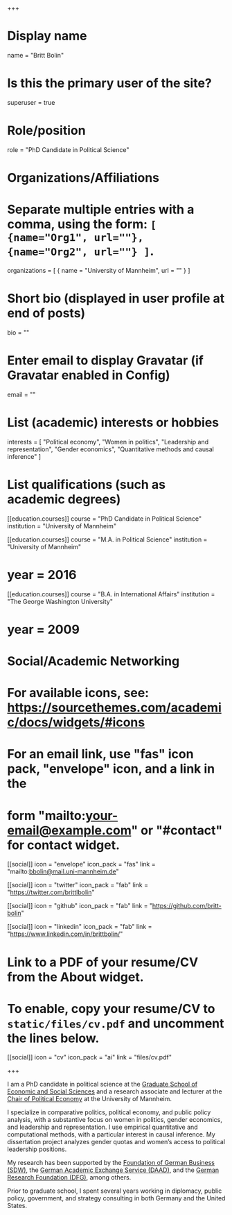 +++
# Display name
name = "Britt Bolin"

# Is this the primary user of the site?
superuser = true

# Role/position
role = "PhD Candidate in Political Science"

# Organizations/Affiliations
#   Separate multiple entries with a comma, using the form: `[ {name="Org1", url=""}, {name="Org2", url=""} ]`.
organizations = [ { name = "University of Mannheim", url = "" } ]

# Short bio (displayed in user profile at end of posts)
bio = ""

# Enter email to display Gravatar (if Gravatar enabled in Config)
email = ""

# List (academic) interests or hobbies
interests = [
  "Political economy",
  "Women in politics",
  "Leadership and representation",
  "Gender economics",
  "Quantitative methods and causal inference"
]

# List qualifications (such as academic degrees)
[[education.courses]]
  course = "PhD Candidate in Political Science"
  institution = "University of Mannheim"

[[education.courses]]
  course = "M.A. in Political Science"
  institution = "University of Mannheim"
  # year = 2016

[[education.courses]]
  course = "B.A. in International Affairs"
  institution = "The George Washington University"
  # year = 2009

# Social/Academic Networking
# For available icons, see: https://sourcethemes.com/academic/docs/widgets/#icons
#   For an email link, use "fas" icon pack, "envelope" icon, and a link in the
#   form "mailto:your-email@example.com" or "#contact" for contact widget.

[[social]]
  icon = "envelope"
  icon_pack = "fas"
  link = "mailto:bbolin@mail.uni-mannheim.de"  
  
 [[social]]
 icon = "twitter"
 icon_pack = "fab"
 link = "https://twitter.com/brittlbolin"
 
 [[social]]
 icon = "github"
 icon_pack = "fab"
 link = "https://github.com/britt-bolin"
  
 [[social]]
 icon = "linkedin"
 icon_pack = "fab"
 link = "https://www.linkedin.com/in/brittbolin/"
 
 

# Link to a PDF of your resume/CV from the About widget.
# To enable, copy your resume/CV to `static/files/cv.pdf` and uncomment the lines below.
 [[social]]
   icon = "cv"
   icon_pack = "ai"
   link = "files/cv.pdf"

+++

I am a PhD candidate in political science at the [Graduate School of Economic and Social Sciences](https://gess.uni-mannheim.de/) and a research associate and lecturer at the [Chair of Political Economy](http://polecon.sowi.uni-mannheim.de/) at the University of Mannheim. 

I specialize in comparative politics, political economy, and public policy analysis, with a substantive focus on women in politics, gender economics, and leadership and representation. I use empirical quantitative and computational methods, with a particular interest in causal inference. My dissertation project analyzes gender quotas and women’s access to political leadership positions.

My research has been supported by the [Foundation of German Business (SDW)](https://www.sdw.org/), the [German Academic Exchange Service (DAAD)](https://www.daad.de/de/), and the [German Research Foundation (DFG)](https://www.dfg.de/), among others.

Prior to graduate school, I spent several years working in diplomacy, public policy, government, and strategy consulting in both Germany and the United States.
